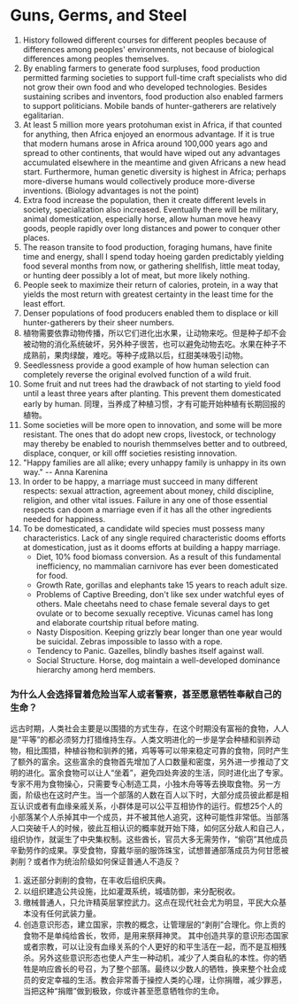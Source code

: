 # Guns, Germs, and Steel

1. History followed different courses for different peoples because of differences among peoples' environments, not because of biological differences among peoples themselves.
2. By enabling farmers to generate food surpluses, food production permitted farming societies to support full-time craft specialists who did not grow their own food and who developed technologies. Besides sustaining scribes and inventors, food production also enabled farmers to support politicians. Mobile bands of hunter-gatherers are relatively egalitarian.
3. At least 5 million more years protohuman exist in Africa, if that counted for anything, then Africa enjoyed an enormous advantage. If it is true that modern humans arose in Africa around 100,000 years ago and spread to other continents, that would have wiped out any advantages accumulated elsewhere in the meantime and given Africans a new head start. Furthermore, human genetic diversity is highest in Africa; perhaps more-diverse humans would collectively produce more-diverse inventions. (Biology advantages is not the point)
4. Extra food increase the population, then it create different levels in society, specialization also increased. Eventually there will be military, animal domestication, especially horse, allow human move heavy goods, people rapidly over long distances and power to conquer other places. 
5. The reason transite to food production, foraging humans, have finite time and energy, shall I spend today hoeing garden predictably yielding food several months from now, or gathering shellfish, little meat today, or hunting deer possibly a lot of meat, but more likely nothing. 
6. People seek to maximize their return of calories, protein, in a way that yields the most return with greatest certainty in the least time for the least effort.
7. Denser populations of food producers enabled them to displace or kill hunter-gatherers by their sheer numbers. 
8. 植物需要依靠动物传播，所以它们进化出水果，让动物来吃。但是种子却不会被动物的消化系统破坏，另外种子很苦，也可以避免动物去吃。水果在种子不成熟前，果肉绿酸，难吃。等种子成熟以后，红甜美味吸引动物。
9. Seedlessness provide a good example of how human selection can completely reverse the original evolved function of a wild fruit. 
10. Some fruit and nut trees had the drawback of not starting to yield food until a least three years after planting. This prevent them domesticated early by human. 同理，当养成了种植习惯，才有可能开始种植有长期回报的植物。
11. Some societies will be more open to innovation, and some will be more resistant. The ones that do adopt new crops, livestock, or technology may thereby be enabled to nourish themmselves better and to outbreed, displace, conquer, or kill offf societies resisting innovation. 
12. "Happy families are all alike; every unhappy family is unhappy in its own way." -- Anna Karenina
13. In order to be happy, a marriage must succeed in many different respects: sexual attraction, agreement about money, child discipline, religion, and other vital issues. Failure in any one of those essential respects can doom a marriage even if it has all the other ingredients needed for happiness. 
14. To be domesticated, a candidate wild species must possess many characteristics. Lack of any single required characteristic dooms efforts at domestication, just as it dooms efforts at building a happy marriage.
    - Diet, 10% food biomass conversion. As a result of this fundamental inefficiency, no mammalian carnivore has ever been domesticated for food. 
    - Growth Rate, gorillas and elephants take 15 years to reach adult size. 
    - Problems of Captive Breeding, don't like sex under watchful eyes of others. Male cheetahs need to chase female several days to get ovulate or to become sexually receptive. Vicunas camel has long and elaborate courtship ritual before mating.
    - Nasty Disposition. Keeping grizzly bear longer than one year would be suicidal. Zebras impossible to lasso with a rope. 
    - Tendency to Panic. Gazelles, blindly bashes itself against wall. 
    - Social Structure. Horse, dog maintain a well-developed dominance hierarchy among herd members. 


### 为什么人会选择冒着危险当军人或者警察，甚至愿意牺牲奉献自己的生命？

远古时期，人类社会主要是以围猎的方式生存，在这个时期没有富裕的食物，人人是“平等”的都必须努力打猎维持生存。人类文明进化的一步是学会种植和驯养动物，相比围猎，种植谷物和驯养的猪，鸡等等可以带来稳定可靠的食物，同时产生了额外的富余。这些富余的食物首先增加了人口数量和密度，另外进一步推动了文明的进化。富余食物可以让人“坐着”，避免四处奔波的生活，同时进化出了专家。专家不用为食物操心，只需要专心制造工具，小独木舟等等去换取食物。另一方面，阶级也在这时产生。当一个部落的人数在百人以下时，大部分成员彼此都是相互认识或者有血缘亲戚关系，小群体是可以公平互相协作的运行。假想25个人的小部落某个人杀掉其中一个成员，并不被其他人追究，这种可能性非常低。当部落人口突破千人的时候，彼此互相认识的概率就开始下降，如何区分敌人和自己人，组织协作，就诞生了中央集权制。这些酋长，官员大多无需劳作，“偷窃”其他成员辛勤劳作的成果。享受食物，穿戴华丽的服饰珠宝，试想普通部落成员为何甘愿被剥削？或者作为统治阶级如何保证普通人不造反？
1. 返还部分剥削的食物，在丰收后组织庆典。
2. 以组织建造公共设施，比如灌溉系统，城墙防御，来分配税收。
3. 缴械普通人，只允许精英层掌控武力。这点在现代社会尤为明显，平民大众基本没有任何武装力量。
4. 创造意识形态，建立国家，宗教的概念，让管理层的“剥削”合理化。你上贡的食物不是单纯给酋长，牧师，是用来祭拜神灵。
其中创造共享的意识形态国家或者宗教，可以让没有血缘关系的个人更好的和平生活在一起，而不是互相残杀。另外这些意识形态也使人产生一种动机，减少了人类自私的本性。你的牺牲是响应酋长的号召，为了整个部落。最终以少数人的牺牲，换来整个社会成员的安定幸福的生活。教会非常善于操控人类的心理，让你捐赠，减少罪恶，当把这种“捐赠”做到极致，你或许甚至愿意牺牲你的生命。







